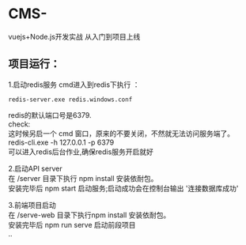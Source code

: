 # CMS-
vuejs+Node.js开发实战 从入门到项目上线

## 项目运行：
1.启动redis服务
cmd进入到redis下执行 ：
```
redis-server.exe redis.windows.conf
```
redis的默认端口号是6379.  
check:  
这时候另启一个 cmd 窗口，原来的不要关闭，不然就无法访问服务端了。  
redis-cli.exe -h 127.0.0.1 -p 6379  
可以进入redis后台作业,确保redis服务开启就好  
  
2.启动API server  
在 /server  目录下执行 npm install  安装依耐包。  
安装完毕后 npm start 启动服务;启动成功会在控制台输出 '连接数据库成功'  

3.前端项目启动  
在 /serve-web 目录下执行npm install 安装依耐包。  
安装完毕后 npm run serve 启动前段项目  
..